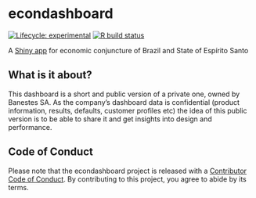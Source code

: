 
<!-- README.md is generated from README.Rmd. Please edit that file -->

# econdashboard

<!-- badges: start -->

[![Lifecycle:
experimental](https://img.shields.io/badge/lifecycle-experimental-orange.svg)](https://www.tidyverse.org/lifecycle/#experimental)
[![R build
status](https://github.com/albersonmiranda/econdashboard/workflows/R-CMD-check/badge.svg)](https://github.com/albersonmiranda/econdashboard/actions)
<!-- badges: end -->

A [Shiny app](https://albersonmiranda.shinyapps.io/econdashboard/) for
economic conjuncture of Brazil and State of Espírito Santo

## What is it about?

This dashboard is a short and public version of a private one, owned by
Banestes SA. As the company’s dashboard data is confidential (product
information, results, defaults, customer profiles etc) the idea of this
public version is to be able to share it and get insights into design
and performance.

## Code of Conduct

Please note that the econdashboard project is released with a
[Contributor Code of
Conduct](https://contributor-covenant.org/version/2/0/CODE_OF_CONDUCT.html).
By contributing to this project, you agree to abide by its terms.
